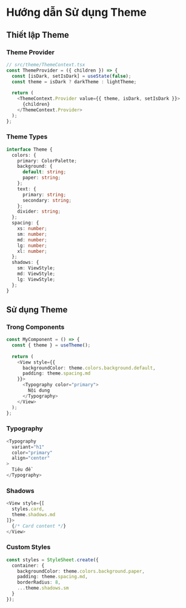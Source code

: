 # Hướng dẫn Sử dụng Theme

## Thiết lập Theme

### Theme Provider
```typescript
// src/theme/ThemeContext.tsx
const ThemeProvider = ({ children }) => {
  const [isDark, setIsDark] = useState(false);
  const theme = isDark ? darkTheme : lightTheme;
  
  return (
    <ThemeContext.Provider value={{ theme, isDark, setIsDark }}>
      {children}
    </ThemeContext.Provider>
  );
};
```

### Theme Types
```typescript
interface Theme {
  colors: {
    primary: ColorPalette;
    background: {
      default: string;
      paper: string;
    };
    text: {
      primary: string;
      secondary: string;
    };
    divider: string;
  };
  spacing: {
    xs: number;
    sm: number;
    md: number;
    lg: number;
    xl: number;
  };
  shadows: {
    sm: ViewStyle;
    md: ViewStyle;
    lg: ViewStyle;
  };
}
```

## Sử dụng Theme

### Trong Components
```typescript
const MyComponent = () => {
  const { theme } = useTheme();
  
  return (
    <View style={{ 
      backgroundColor: theme.colors.background.default,
      padding: theme.spacing.md 
    }}>
      <Typography color="primary">
        Nội dung
      </Typography>
    </View>
  );
};
```

### Typography
```typescript
<Typography 
  variant="h1"
  color="primary"
  align="center"
>
  Tiêu đề
</Typography>
```

### Shadows
```typescript
<View style={[
  styles.card,
  theme.shadows.md
]}>
  {/* Card content */}
</View>
```

### Custom Styles
```typescript
const styles = StyleSheet.create({
  container: {
    backgroundColor: theme.colors.background.paper,
    padding: theme.spacing.md,
    borderRadius: 8,
    ...theme.shadows.sm
  }
});
```
